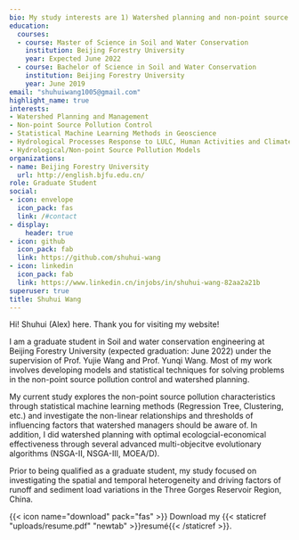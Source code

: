 ```yaml
---
bio: My study interests are 1) Watershed planning and non-point source pollution control; 2) The dynamics of non-point source pollution and its response to influencing factors; 3) Machine Learning and Data Mining in Geoscience; 4）Hydrological responses to LULC, human activities and climate change; 5) Hydrological/ non-point source pollution models
education:
  courses:
  - course: Master of Science in Soil and Water Conservation
    institution: Beijing Forestry University
    year: Expected June 2022
  - course: Bachelor of Science in Soil and Water Conservation
    institution: Beijing Forestry University
    year: June 2019
email: "shuhuiwang1005@gmail.com"
highlight_name: true
interests:
- Watershed Planning and Management
- Non-point Source Pollution Control
- Statistical Machine Learning Methods in Geoscience
- Hydrological Processes Response to LULC, Human Activities and Climate Change 
- Hydrological/Non-point Source Pollution Models
organizations:
- name: Beijing Forestry University
  url: http://english.bjfu.edu.cn/
role: Graduate Student
social:
- icon: envelope
  icon_pack: fas
  link: /#contact
- display:
    header: true
- icon: github
  icon_pack: fab
  link: https://github.com/shuhui-wang
- icon: linkedin
  icon_pack: fab
  link: https://www.linkedin.cn/injobs/in/shuhui-wang-82aa2a21b
superuser: true
title: Shuhui Wang
---
```


Hi! Shuhui (Alex) here. Thank you for visiting my website!

I am a graduate student in Soil and water conservation engineering at Beijing Forestry University (expected graduation: June 2022) under the supervision of Prof. Yujie Wang and Prof. Yunqi Wang. Most of my work involves developing models and statistical techniques for solving problems in the non-point source pollution control and watershed planning.

My current study explores the non-point source pollution characteristics through statistical machine learning methods (Regression Tree, Clustering, etc.) and investigate the non-linear relationships and thresholds of influencing factors that watershed managers should be aware of. In addition, I did watershed planning with optimal ecologcial-economical effectiveness through several advanced multi-objecitve evolutionary algorithms (NSGA-II, NSGA-III, MOEA/D).

Prior to being qualified as a graduate student, my study focused on investigating the spatial and temporal heterogeneity and driving factors of runoff and sediment load variations in the Three Gorges Reservoir Region, China.






{{< icon name="download" pack="fas" >}} Download my {{< staticref "uploads/resume.pdf" "newtab" >}}resumé{{< /staticref >}}.
